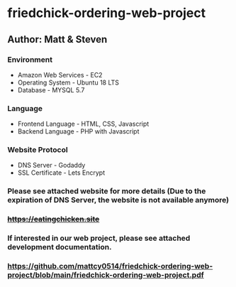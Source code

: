 # friedchick-ordering-web-project
## Author: Matt & Steven
### Environment
- Amazon Web Services - EC2
- Operating System - Ubuntu 18 LTS
- Database - MYSQL 5.7
### Language
- Frontend Language - HTML, CSS, Javascript
- Backend Language - PHP with Javascript
### Website Protocol
- DNS Server - Godaddy
- SSL Certificate - Lets Encrypt


### Please see attached website for more details (Due to the expiration of DNS Server, the website is not available anymore)
### <del> https://eatingchicken.site </del>

### If interested in our web project, please see attached development documentation.
### https://github.com/mattcy0514/friedchick-ordering-web-project/blob/main/friedchick-ordering-web-project.pdf
